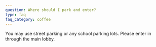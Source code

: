 ```yaml
---
question: Where should I park and enter?
type: faq
faq_category: coffee
---
```

You may use street parking or any school parking lots. Please enter in through the main lobby.
